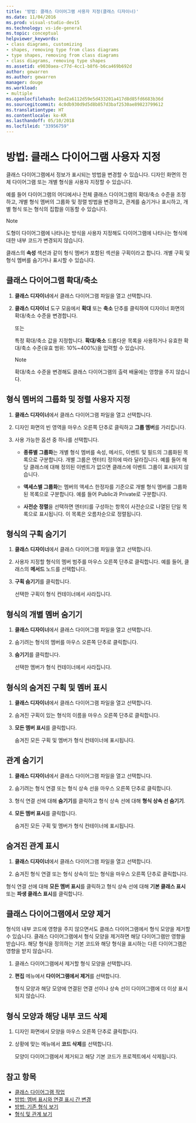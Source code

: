 ```yaml
---
title: '방법: 클래스 다이어그램 사용자 지정(클래스 디자이너)'
ms.date: 11/04/2016
ms.prod: visual-studio-dev15
ms.technology: vs-ide-general
ms.topic: conceptual
helpviewer_keywords:
- class diagrams, customizing
- shapes, removing type from class diagrams
- type shapes, removing from class diagrams
- class diagrams, removing type shapes
ms.assetid: e9030aea-c77d-4cc1-b8f6-b6ca469b692d
author: gewarren
ms.author: gewarren
manager: douge
ms.workload:
- multiple
ms.openlocfilehash: 8ed2a6112d59e5d433201a417d8d85fd6683b36d
ms.sourcegitcommit: 4c0db930d9d5d8b857d3baf2530ae89823799612
ms.translationtype: HT
ms.contentlocale: ko-KR
ms.lasthandoff: 05/10/2018
ms.locfileid: "33956759"
---
```

# <a name="how-to-customize-class-diagrams"></a>방법: 클래스 다이어그램 사용자 지정

클래스 다이어그램에서 정보가 표시되는 방법을 변경할 수 있습니다. 디자인 화면의 전체 다이어그램 또는 개별 형식을 사용자 지정할 수 있습니다.

예를 들어 다이어그램의 어디에서나 전체 클래스 다이어그램의 확대/축소 수준을 조정하고, 개별 형식 멤버의 그룹화 및 정렬 방법을 변경하고, 관계를 숨기거나 표시하고, 개별 형식 또는 형식의 집합을 이동할 수 있습니다.

> [!NOTE]
> 도형이 다이어그램에 나타나는 방식을 사용자 지정해도 다이어그램에 나타나는 형식에 대한 내부 코드가 변경되지 않습니다.

클래스의 **속성** 섹션과 같이 형식 멤버가 포함된 섹션을 구획이라고 합니다. 개별 구획 및 형식 멤버를 숨기거나 표시할 수 있습니다.

## <a name="zoom-in-and-out-of-the-class-diagram"></a>클래스 다이어그램 확대/축소

1. **클래스 디자이너**에서 클래스 다이어그램 파일을 열고 선택합니다.

2. **클래스 디자이너** 도구 모음에서 **확대** 또는 **축소** 단추를 클릭하여 디자이너 화면의 확대/축소 수준을 변경합니다.

     또는

     특정 확대/축소 값을 지정합니다. **확대/축소** 드롭다운 목록을 사용하거나 유효한 확대/축소 수준(유효 범위: 10%~400%)을 입력할 수 있습니다.

    > [!NOTE]
    > 확대/축소 수준을 변경해도 클래스 다이어그램의 출력 배율에는 영향을 주지 않습니다.

## <a name="customize-grouping-and-sorting-of-type-members"></a>형식 멤버의 그룹화 및 정렬 사용자 지정

1. **클래스 디자이너**에서 클래스 다이어그램 파일을 열고 선택합니다.

2. 디자인 화면의 빈 영역을 마우스 오른쪽 단추로 클릭하고 **그룹 멤버**를 가리킵니다.

3. 사용 가능한 옵션 중 하나를 선택합니다.

    - **종류별 그룹화**는 개별 형식 멤버를 속성, 메서드, 이벤트 및 필드의 그룹화된 목록으로 구분합니다. 개별 그룹은 엔터티 정의에 따라 달라집니다. 예를 들어 해당 클래스에 대해 정의된 이벤트가 없으면 클래스에 이벤트 그룹이 표시되지 않습니다.

    - **액세스별 그룹화**는 멤버의 액세스 한정자를 기준으로 개별 형식 멤버를 그룹화된 목록으로 구분합니다. 예를 들어 Public과 Private로 구분합니다.

    - **사전순 정렬**을 선택하면 엔터티를 구성하는 항목이 사전순으로 나열된 단일 목록으로 표시됩니다. 이 목록은 오름차순으로 정렬됩니다.

## <a name="hide-compartments-on-a-type"></a>형식의 구획 숨기기

1. **클래스 디자이너**에서 클래스 다이어그램 파일을 열고 선택합니다.

2. 사용자 지정할 형식의 멤버 범주를 마우스 오른쪽 단추로 클릭합니다. 예를 들어, 클래스의 **메서드** 노드를 선택합니다.

3. **구획 숨기기**를 클릭합니다.

     선택한 구획이 형식 컨테이너에서 사라집니다.

## <a name="hide-individual-members-on-a-type"></a>형식의 개별 멤버 숨기기

1. **클래스 디자이너**에서 클래스 다이어그램 파일을 열고 선택합니다.

2. 숨기려는 형식의 멤버를 마우스 오른쪽 단추로 클릭합니다.

3. **숨기기**를 클릭합니다.

     선택한 멤버가 형식 컨테이너에서 사라집니다.

## <a name="show-hidden-compartments-and-members-on-a-type"></a>형식의 숨겨진 구획 및 멤버 표시

1. **클래스 디자이너**에서 클래스 다이어그램 파일을 열고 선택합니다.

2. 숨겨진 구획이 있는 형식의 이름을 마우스 오른쪽 단추로 클릭합니다.

3. **모든 멤버 표시**를 클릭합니다.

     숨겨진 모든 구획 및 멤버가 형식 컨테이너에 표시됩니다.

## <a name="hide-relationships"></a>관계 숨기기

1. **클래스 디자이너**에서 클래스 다이어그램 파일을 열고 선택합니다.

2. 숨기려는 형식 연결 또는 형식 상속 선을 마우스 오른쪽 단추로 클릭합니다.

3. 형식 연결 선에 대해 **숨기기**를 클릭하고 형식 상속 선에 대해 **형식 상속 선 숨기기**.

4. **모든 멤버 표시**를 클릭합니다.

     숨겨진 모든 구획 및 멤버가 형식 컨테이너에 표시됩니다.

## <a name="show-hidden-relationships"></a>숨겨진 관계 표시

1. **클래스 디자이너**에서 클래스 다이어그램 파일을 열고 선택합니다.

2. 숨겨진 형식 연결 또는 형식 상속이 있는 형식을 마우스 오른쪽 단추로 클릭합니다.

 형식 연결 선에 대해 **모든 멤버 표시**를 클릭하고 형식 상속 선에 대해 **기본 클래스 표시** 또는 **파생 클래스 표시**를 클릭합니다.

## <a name="remove-a-shape-from-a-class-diagram"></a>클래스 다이어그램에서 모양 제거
형식의 내부 코드에 영향을 주지 않으면서도 클래스 다이어그램에서 형식 모양을 제거할 수 있습니다. 클래스 다이어그램에서 형식 모양을 제거하면 해당 다이어그램만 영향을 받습니다. 해당 형식을 정의하는 기본 코드와 해당 형식을 표시하는 다른 다이어그램은 영향을 받지 않습니다.

1. 클래스 다이어그램에서 제거할 형식 모양을 선택합니다.

2. **편집** 메뉴에서 **다이어그램에서 제거**를 선택합니다.

     형식 모양과 해당 모양에 연결된 연결 선이나 상속 선이 다이어그램에 더 이상 표시되지 않습니다.

## <a name="delete-a-type-shape-and-its-underlying-code"></a>형식 모양과 해당 내부 코드 삭제

1. 디자인 화면에서 모양을 마우스 오른쪽 단추로 클릭합니다.

2. 상황에 맞는 메뉴에서 **코드 삭제**를 선택합니다.

     모양이 다이어그램에서 제거되고 해당 기본 코드가 프로젝트에서 삭제됩니다.

## <a name="see-also"></a>참고 항목

- [클래스 다이어그램 작업](working-with-class-diagrams.md)
- [방법: 멤버 표시와 연결 표시 간 변경](how-to-change-between-member-notation-and-association-notation.md)
- [방법: 기존 형식 보기](how-to-view-existing-types.md)
- [형식 및 관계 보기](viewing-types-and-relationships.md)